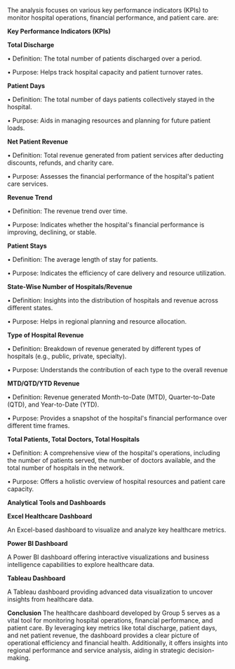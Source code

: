 The analysis focuses on various key performance indicators (KPIs) to monitor hospital operations, financial performance, and patient care. are:

**Key Performance Indicators (KPIs)**

**Total Discharge**

•	Definition: The total number of patients discharged over a period.

•	Purpose: Helps track hospital capacity and patient turnover rates.

**Patient Days**

•	Definition: The total number of days patients collectively stayed in the hospital.

•	Purpose: Aids in managing resources and planning for future patient loads.

**Net Patient Revenue**

•	Definition: Total revenue generated from patient services after deducting discounts, refunds, and charity care.

•	Purpose: Assesses the financial performance of the hospital's patient care services.

**Revenue Trend**

•	Definition: The revenue trend over time.

•	Purpose: Indicates whether the hospital's financial performance is improving, declining, or stable.

**Patient Stays**

•	Definition: The average length of stay for patients.

•	Purpose: Indicates the efficiency of care delivery and resource utilization.

**State-Wise Number of Hospitals/Revenue**

•	Definition: Insights into the distribution of hospitals and revenue across different states.

•	Purpose: Helps in regional planning and resource allocation.

**Type of Hospital Revenue**

•	Definition: Breakdown of revenue generated by different types of hospitals (e.g., public, private, specialty).

•	Purpose: Understands the contribution of each type to the overall revenue

**MTD/QTD/YTD Revenue**

•	Definition: Revenue generated Month-to-Date (MTD), Quarter-to-Date (QTD), and Year-to-Date (YTD).

•	Purpose: Provides a snapshot of the hospital's financial performance over different time frames.

**Total Patients, Total Doctors, Total Hospitals**

•	Definition: A comprehensive view of the hospital's operations, including the number of patients served, the number of doctors available, and the total number of hospitals in the network.

•	Purpose: Offers a holistic overview of hospital resources and patient care capacity.

**Analytical Tools and Dashboards**

**Excel Healthcare Dashboard**

An Excel-based dashboard to visualize and analyze key healthcare metrics.

**Power BI Dashboard**

A Power BI dashboard offering interactive visualizations and business intelligence capabilities to explore healthcare data.

**Tableau Dashboard**

A Tableau dashboard providing advanced data visualization to uncover insights from healthcare data.

**Conclusion**
The healthcare dashboard developed by Group 5 serves as a vital tool for monitoring hospital operations, financial performance, 
and patient care. By leveraging key metrics like total discharge, patient days, and net patient revenue, the dashboard provides a 
clear picture of operational efficiency and financial health. Additionally, it offers insights into regional performance and service analysis, aiding in strategic decision-making.

